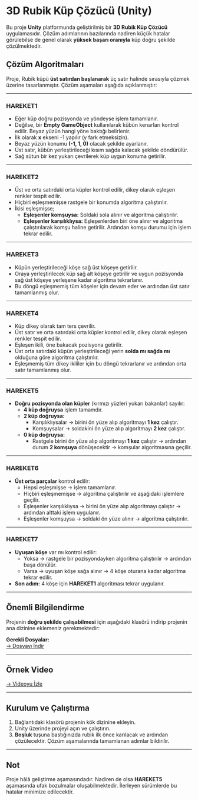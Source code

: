 # 3D Rubik Küp Çözücü (Unity)

Bu proje **Unity** platformunda geliştirilmiş bir **3D Rubik Küp Çözücü** uygulamasıdır. Çözüm adımlarının bazılarında nadiren küçük hatalar görülebilse de genel olarak **yüksek başarı oranıyla** küp doğru şekilde çözülmektedir.

## Çözüm Algoritmaları

Proje, Rubik küpü **üst satırdan başlanarak** üç satır halinde sırasıyla çözmek üzerine tasarlanmıştır. Çözüm aşamaları aşağıda açıklanmıştır:

---

### HAREKET1

- Eğer küp doğru pozisyonda ve yöndeyse işlem tamamlanır.
- Değilse, bir **Empty GameObject** kullanılarak kübün kenarları kontrol edilir. Beyaz yüzün hangi yöne baktığı belirlenir.
- İlk olarak **x** ekseni -1 yapılır (y fark etmeksizin).
- Beyaz yüzün konumu **(-1, 1, 0)** olacak şekilde ayarlanır.
- Üst satır, kübün yerleştirileceği kısım sağda kalacak şekilde döndürülür.
- Sağ sütun bir kez yukarı çevrilerek küp uygun konuma getirilir.

---

### HAREKET2

- Üst ve orta satırdaki orta küpler kontrol edilir, dikey olarak eşleşen renkler tespit edilir.
- Hiçbiri eşleşmemişse rastgele bir konumda algoritma çalıştırılır.
- İkisi eşleşmişse;
  - **Eşleşenler komşuysa:** Soldaki sola alınır ve algoritma çalıştırılır.
  - **Eşleşenler karşılıklıysa:** Eşleşenlerden biri öne alınır ve algoritma çalıştırılarak komşu haline getirilir. Ardından komşu durumu için işlem tekrar edilir.

---

### HAREKET3

- Küpün yerleştirileceği köşe sağ üst köşeye getirilir.
- Oraya yerleştirilecek küp sağ alt köşeye getirilir ve uygun pozisyonda sağ üst köşeye yerleşene kadar algoritma tekrarlanır.
- Bu döngü eşleşmemiş tüm köşeler için devam eder ve ardından üst satır tamamlanmış olur.

---

### HAREKET4

- Küp dikey olarak tam ters çevrilir.
- Üst satır ve orta satırdaki orta küpler kontrol edilir, dikey olarak eşleşen renkler tespit edilir.
- Eşleşen ikili, öne bakacak pozisyona getirilir.
- Üst orta satırdaki küpün yerleştirileceği yerin **solda mı sağda mı** olduğuna göre algoritma çalıştırılır.
- Eşleşmemiş tüm dikey ikililer için bu döngü tekrarlanır ve ardından orta satır tamamlanmış olur.

---

### HAREKET5

- **Doğru pozisyonda olan küpler** (kırmızı yüzleri yukarı bakanlar) sayılır:
  - **4 küp doğruysa** işlem tamamdır.
  - **2 küp doğruysa:**
    - Karşılıklıysalar → birini ön yüze alıp algoritmayı **1 kez** çalıştır.
    - Komşuysalar → soldakini ön yüze alıp algoritmayı **2 kez** çalıştır.
  - **0 küp doğruysa:**
    - Rastgele birini ön yüze alıp algoritmayı **1 kez** çalıştır → ardından durum **2 komşuya** dönüşecektir → komşular algoritmasına geçilir.

---

### HAREKET6

- **Üst orta parçalar** kontrol edilir:
  - Hepsi eşleşmişse → işlem tamamlanır.
  - Hiçbiri eşleşmemişse → algoritma çalıştırılır ve aşağıdaki işlemlere geçilir.
  - Eşleşenler karşılıklıysa → birini ön yüze alıp algoritmayı çalıştır → ardından alttaki işlem uygulanır.
  - Eşleşenler komşuysa → soldaki ön yüze alınır → algoritma çalıştırılır.

---

### HAREKET7

- **Uyuşan köşe** var mı kontrol edilir:
  - Yoksa → rastgele bir pozisyondayken algoritma çalıştırılır → ardından başa dönülür.
  - Varsa → uyuşan köşe sağa alınır → 4 köşe oturana kadar algoritma tekrar edilir.
- **Son adım:** 4 köşe için **HAREKET1** algoritması tekrar uygulanır.

---

## Önemli Bilgilendirme

Projenin **doğru şekilde çalışabilmesi** için aşağıdaki klasörü indirip projenin ana dizinine eklemeniz gerekmektedir:

**Gerekli Dosyalar:**  
[→ Dosyayı İndir](https://drive.google.com/drive/folders/15iPpTxV7x-MSgYt93GHXABTFbx3EUJyw?usp=sharing)

---

## Örnek Video

[→ Videoyu İzle](https://drive.google.com/file/d/1_QgYbjC7JB_KD7pdaHs7JG2l-GxUKNNj/view?usp=sharing)

---

## Kurulum ve Çalıştırma

1. Bağlantıdaki klasörü projenin kök dizinine ekleyin.
2. Unity üzerinde projeyi açın ve çalıştırın.
3. **Boşluk** tuşuna bastığınızda rubik ilk önce karılacak ve ardından çözülecektir. Çözüm aşamalarında tamamlanan adımlar bildirilir.

---

## Not

Proje hâlâ geliştirme aşamasındadır. Nadiren de olsa **HAREKET5** aşamasında ufak bozulmalar oluşabilmektedir. İlerleyen sürümlerde bu hatalar minimize edilecektir.
